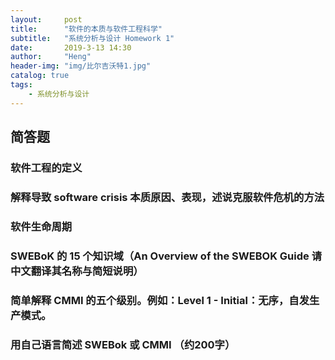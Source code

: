 ```yaml
---
layout:     post
title:      "软件的本质与软件工程科学"
subtitle:   "系统分析与设计 Homework 1"
date:       2019-3-13 14:30
author:     "Heng"
header-img: "img/比尔吉沃特1.jpg"
catalog: true
tags:
    - 系统分析与设计
---
```


## 简答题

### 软件工程的定义

### 解释导致 software crisis 本质原因、表现，述说克服软件危机的方法

### 软件生命周期

### SWEBoK 的 15 个知识域（An Overview of the SWEBOK Guide 请中文翻译其名称与简短说明）

### 简单解释 CMMI 的五个级别。例如：Level 1 - Initial：无序，自发生产模式。

### 用自己语言简述 SWEBok 或 CMMI （约200字）
